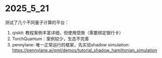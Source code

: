 # 2025_5_21

测试了几个不同量子计算的平台：
1. qiskit: 教程案例丰富详细，但使用受限（需要绑定银行卡）
2. TorchQuantum：案例较少，生态不完善
3. pennylane: 唯一正常运行的框架，先实验shadow simulation: https://pennylane.ai/qml/demos/tutorial_shadow_hamiltonian_simulation